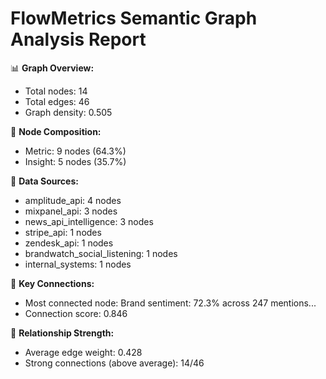 # FlowMetrics Semantic Graph Analysis Report

📊 **Graph Overview:**
- Total nodes: 14
- Total edges: 46
- Graph density: 0.505

🎯 **Node Composition:**
- Metric: 9 nodes (64.3%)
- Insight: 5 nodes (35.7%)

📡 **Data Sources:**
- amplitude_api: 4 nodes
- mixpanel_api: 3 nodes
- news_api_intelligence: 3 nodes
- stripe_api: 1 nodes
- zendesk_api: 1 nodes
- brandwatch_social_listening: 1 nodes
- internal_systems: 1 nodes

🔗 **Key Connections:**
- Most connected node: Brand sentiment: 72.3% across 247 mentions...
- Connection score: 0.846

💪 **Relationship Strength:**
- Average edge weight: 0.428
- Strong connections (above average): 14/46